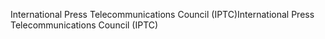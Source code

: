 <span data-ttu-id="0d39e-101">International Press Telecommunications Council (IPTC)</span><span class="sxs-lookup"><span data-stu-id="0d39e-101">International Press Telecommunications Council (IPTC)</span></span>